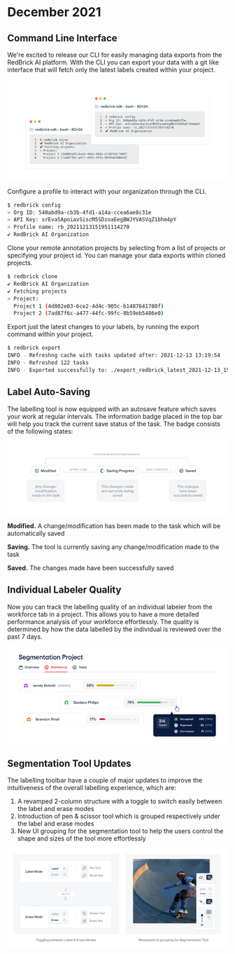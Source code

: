 # December 2021

## Command Line Interface

We're excited to release our CLI for easily managing data exports from the RedBrick AI platform. With the CLI you can export your data with a git like interface that will fetch only the latest labels created within your project.&#x20;

![](<../.gitbook/assets/Group 27652.png>)

Configure a profile to interact with your organization through the CLI.

```bash
$ redbrick config
> Org ID: 540abd9a-cb3b-4fd1-a14a-ccea6ae8c31e
> API Key: srEva5ApoiavSiscM5SDzoaEegBWJYVASVqZ1bhm4pY
> Profile name: rb_20211213151951114270
✔ RedBrick AI Organization
```

Clone your remote annotation projects by selecting from a list of projects or specifying your project id. You can manage your data exports within cloned projects.&#x20;

```bash
$ redbrick clone
✔ RedBrick AI Organization
✔ Fetching projects
> Project: 
  Project 1 (4d802e03-6ce2-4d4c-905c-b1487641780f)
  Project 2 (7ad87f6c-a477-44fc-99fc-8b59eb5486e0)
```

Export just the latest changes to your labels, by running the export command within your project.&#x20;

```bash
$ redbrick export
INFO - Refreshng cache with tasks updated after: 2021-12-13 13:19:54                                                                                                                                                                            | 0/50 [00:00<?, ? datapoints/s]
INFO - Refreshed 122 tasks
INFO - Exported successfully to: ./export_redbrick_latest_2021-12-13_15-27-11.json
```



## Label Auto-Saving

The labelling tool is now equipped with an autosave feature which saves your work at regular intervals. The information badge placed in the top bar will help you track the current save status of the task. The badge consists of the following states:

![](<../.gitbook/assets/Group 27657 (1).png>)

**Modified.** A change/modification has been made to the task which will be automatically saved

**Saving.** The tool is currently saving any change/modification made to the task

**Saved.** The changes made have been successfully saved

## Individual Labeler Quality

Now you can track the labelling quality of an individual labeler from the workforce tab in a project. This allows you to have a more detailed performance analysis of your workforce effortlessly. The quality is determined by how the data labelled by the individual is reviewed over the past 7 days.

![](<../.gitbook/assets/Group 27715.png>)

## Segmentation Tool Updates

The labelling toolbar have a couple of major updates to improve the intuitiveness of the overall labelling experience, which are:

1. A revamped 2-column structure with a toggle to switch easily between the label and erase modes
2. Introduction of pen & scissor tool which is grouped respectively under the label and erase modes
3. New UI grouping for the segmentation tool to help the users control the shape and sizes of the tool more effortlessly&#x20;

![](<../.gitbook/assets/Group 27714.png>)
